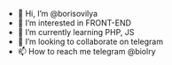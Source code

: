 - 👋 Hi, I’m @borisovilya
- 👀 I’m interested in FRONT-END
- 🌱 I’m currently learning PHP, JS
- 💞️ I’m looking to collaborate on telegram
- 📫 How to reach me telegram @biolry
